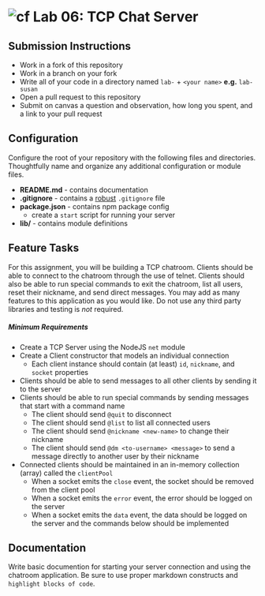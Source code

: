 ![cf](https://i.imgur.com/7v5ASc8.png) Lab 06: TCP Chat Server
======

## Submission Instructions
* Work in a fork of this repository
* Work in a branch on your fork
* Write all of your code in a directory named `lab-` + `<your name>` **e.g.** `lab-susan`
* Open a pull request to this repository
* Submit on canvas a question and observation, how long you spent, and a link to your pull request

## Configuration 
Configure the root of your repository with the following files and directories. Thoughtfully name and organize any additional configuration or module files.

* **README.md** - contains documentation
* **.gitignore** - contains a [robust](http://gitignore.io) `.gitignore` file 
* **package.json** - contains npm package config
  * create a `start` script for running your server
* **lib/** - contains module definitions

## Feature Tasks  
For this assignment, you will be building a TCP chatroom. Clients should be able to connect to the chatroom through the use of telnet. Clients should also be able to run special commands to exit the chatroom, list all users, reset their nickname, and send direct messages. You may add as many features to this application as you would like. Do not use any third party libraries and testing is *not* required.

##### Minimum Requirements 
* Create a TCP Server using the NodeJS `net` module
* Create a Client constructor that models an individual connection 
  * Each client instance should contain (at least) `id`, `nickname`, and `socket` properties
* Clients should be able to send messages to all other clients by sending it to the server
* Clients should be able to run special commands by sending messages that start with a command name
  * The client should send `@quit` to disconnect
  * The client should send `@list` to list all connected users
  * The client should send `@nickname <new-name>` to change their nickname
  * The client should send `@dm <to-username> <message>` to send a message directly to another user by their nickname
* Connected clients should be maintained in an in-memory collection (array) called the `clientPool`
  * When a socket emits the `close` event, the socket should be removed from the client pool
  * When a socket emits the `error` event, the error should be logged on the server
  * When a socket emits the `data` event, the data should be logged on the server and the commands below should be implemented

##  Documentation  
Write basic documention for starting your server connection and using the chatroom application.  Be sure to use proper markdown constructs and `highlight blocks of code`.
